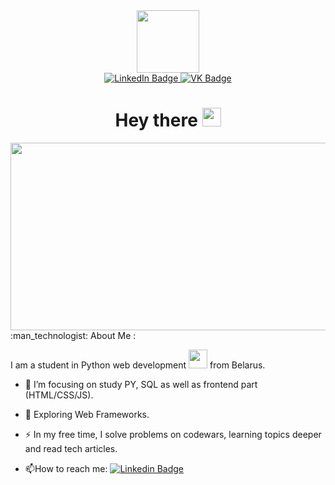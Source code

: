 <div id="header" align="center">
  <img src="https://media.giphy.com/media/v1.Y2lkPTc5MGI3NjExYWZhOTczMTVmYjcwZmRhMDA3YjdiYTkzMmZkYjRjNjYyZGJkMDliNSZjdD1z/M9gbBd9nbDrOTu1Mqx/giphy.gif" width="100"/>
</div>
<div id="badges" align="center">
  <a href="https://www.linkedin.com/in/dmitry-voytik-py/">
    <img src="https://img.shields.io/badge/LinkedIn-blue?style=for-the-badge&logo=linkedin&logoColor=white" alt="LinkedIn Badge"/>
  </a>
  <a href="https://vk.com/dmitry_voytik">
    <img src="https://img.shields.io/badge/VK-blue?logo=vk&logoColor=white&style=for-the-badge" alt="VK Badge"/>
  </a>
</div>
<div align="center">
  <img src="https://komarev.com/ghpvc/?username=Voytima&style=flat-square&color=blue" alt=""/>
</div>
<h1 align="center">
  Hey there
  <img src="https://media.giphy.com/media/hvRJCLFzcasrR4ia7z/giphy.gif" width="30px"/>
</h1>
<div align="center">
  <img src="https://media.giphy.com/media/dWesBcTLavkZuG35MI/giphy.gif" width="600" height="300"/>
</div>
:man_technologist: About Me :

I am a student in Python web development <img src="https://media.giphy.com/media/WUlplcMpOCEmTGBtBW/giphy.gif" width="30"> from Belarus.
- :telescope: I’m focusing on study PY, SQL as well as frontend part (HTML/CSS/JS).

- :seedling: Exploring Web Frameworks.

- :zap: In my free time, I solve problems on codewars, learning topics deeper and read tech articles.

- :mailbox:How to reach me: [![Linkedin Badge](https://img.shields.io/badge/-voytima-blue?style=flat&logo=Linkedin&logoColor=white)](https://www.linkedin.com/in/dmitry-voytik-py/)
